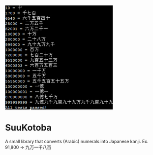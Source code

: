 ![Screenshot](Screenshot.jpg "Screenshot of tests")

# SuuKotoba
A small library that converts (Arabic) numerals into Japanese kanji. Ex. 91,800 -> 九万一千八百

